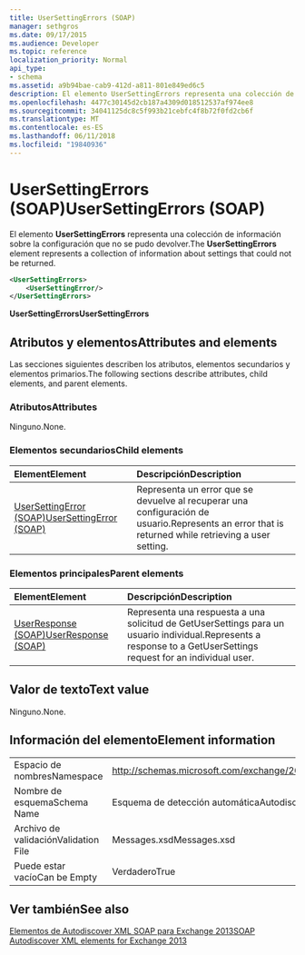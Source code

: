 ```yaml
---
title: UserSettingErrors (SOAP)
manager: sethgros
ms.date: 09/17/2015
ms.audience: Developer
ms.topic: reference
localization_priority: Normal
api_type:
- schema
ms.assetid: a9b94bae-cab9-412d-a811-801e849ed6c5
description: El elemento UserSettingErrors representa una colección de información sobre la configuración que no se pudo devolver.
ms.openlocfilehash: 4477c30145d2cb187a4309d018512537af974ee8
ms.sourcegitcommit: 34041125dc8c5f993b21cebfc4f8b72f0fd2cb6f
ms.translationtype: MT
ms.contentlocale: es-ES
ms.lasthandoff: 06/11/2018
ms.locfileid: "19840936"
---
```

# <a name="usersettingerrors-soap"></a><span data-ttu-id="da225-103">UserSettingErrors (SOAP)</span><span class="sxs-lookup"><span data-stu-id="da225-103">UserSettingErrors (SOAP)</span></span>

<span data-ttu-id="da225-104">El elemento **UserSettingErrors** representa una colección de información sobre la configuración que no se pudo devolver.</span><span class="sxs-lookup"><span data-stu-id="da225-104">The **UserSettingErrors** element represents a collection of information about settings that could not be returned.</span></span> 
  
```XML
<UserSettingErrors>
    <UserSettingError/>
</UserSettingErrors>
```

 <span data-ttu-id="da225-105">**UserSettingErrors**</span><span class="sxs-lookup"><span data-stu-id="da225-105">**UserSettingErrors**</span></span>
## <a name="attributes-and-elements"></a><span data-ttu-id="da225-106">Atributos y elementos</span><span class="sxs-lookup"><span data-stu-id="da225-106">Attributes and elements</span></span>

<span data-ttu-id="da225-107">Las secciones siguientes describen los atributos, elementos secundarios y elementos primarios.</span><span class="sxs-lookup"><span data-stu-id="da225-107">The following sections describe attributes, child elements, and parent elements.</span></span>
  
### <a name="attributes"></a><span data-ttu-id="da225-108">Atributos</span><span class="sxs-lookup"><span data-stu-id="da225-108">Attributes</span></span>

<span data-ttu-id="da225-109">Ninguno.</span><span class="sxs-lookup"><span data-stu-id="da225-109">None.</span></span>
  
### <a name="child-elements"></a><span data-ttu-id="da225-110">Elementos secundarios</span><span class="sxs-lookup"><span data-stu-id="da225-110">Child elements</span></span>

|<span data-ttu-id="da225-111">**Element**</span><span class="sxs-lookup"><span data-stu-id="da225-111">**Element**</span></span>|<span data-ttu-id="da225-112">**Descripción**</span><span class="sxs-lookup"><span data-stu-id="da225-112">**Description**</span></span>|
|:-----|:-----|
|[<span data-ttu-id="da225-113">UserSettingError (SOAP)</span><span class="sxs-lookup"><span data-stu-id="da225-113">UserSettingError (SOAP)</span></span>](usersettingerror-soap.md) <br/> |<span data-ttu-id="da225-114">Representa un error que se devuelve al recuperar una configuración de usuario.</span><span class="sxs-lookup"><span data-stu-id="da225-114">Represents an error that is returned while retrieving a user setting.</span></span>  <br/> |
   
### <a name="parent-elements"></a><span data-ttu-id="da225-115">Elementos principales</span><span class="sxs-lookup"><span data-stu-id="da225-115">Parent elements</span></span>

|<span data-ttu-id="da225-116">**Element**</span><span class="sxs-lookup"><span data-stu-id="da225-116">**Element**</span></span>|<span data-ttu-id="da225-117">**Descripción**</span><span class="sxs-lookup"><span data-stu-id="da225-117">**Description**</span></span>|
|:-----|:-----|
|[<span data-ttu-id="da225-118">UserResponse (SOAP)</span><span class="sxs-lookup"><span data-stu-id="da225-118">UserResponse (SOAP)</span></span>](userresponse-soap.md) <br/> |<span data-ttu-id="da225-119">Representa una respuesta a una solicitud de GetUserSettings para un usuario individual.</span><span class="sxs-lookup"><span data-stu-id="da225-119">Represents a response to a GetUserSettings request for an individual user.</span></span>  <br/> |
   
## <a name="text-value"></a><span data-ttu-id="da225-120">Valor de texto</span><span class="sxs-lookup"><span data-stu-id="da225-120">Text value</span></span>

<span data-ttu-id="da225-121">Ninguno.</span><span class="sxs-lookup"><span data-stu-id="da225-121">None.</span></span>
  
## <a name="element-information"></a><span data-ttu-id="da225-122">Información del elemento</span><span class="sxs-lookup"><span data-stu-id="da225-122">Element information</span></span>

|||
|:-----|:-----|
|<span data-ttu-id="da225-123">Espacio de nombres</span><span class="sxs-lookup"><span data-stu-id="da225-123">Namespace</span></span>  <br/> |http://schemas.microsoft.com/exchange/2010/Autodiscover  <br/> |
|<span data-ttu-id="da225-124">Nombre de esquema</span><span class="sxs-lookup"><span data-stu-id="da225-124">Schema Name</span></span>  <br/> |<span data-ttu-id="da225-125">Esquema de detección automática</span><span class="sxs-lookup"><span data-stu-id="da225-125">Autodiscover schema</span></span>  <br/> |
|<span data-ttu-id="da225-126">Archivo de validación</span><span class="sxs-lookup"><span data-stu-id="da225-126">Validation File</span></span>  <br/> |<span data-ttu-id="da225-127">Messages.xsd</span><span class="sxs-lookup"><span data-stu-id="da225-127">Messages.xsd</span></span>  <br/> |
|<span data-ttu-id="da225-128">Puede estar vacío</span><span class="sxs-lookup"><span data-stu-id="da225-128">Can be Empty</span></span>  <br/> |<span data-ttu-id="da225-129">Verdadero</span><span class="sxs-lookup"><span data-stu-id="da225-129">True</span></span>  <br/> |
   
## <a name="see-also"></a><span data-ttu-id="da225-130">Ver también</span><span class="sxs-lookup"><span data-stu-id="da225-130">See also</span></span>



[<span data-ttu-id="da225-131">Elementos de Autodiscover XML SOAP para Exchange 2013</span><span class="sxs-lookup"><span data-stu-id="da225-131">SOAP Autodiscover XML elements for Exchange 2013</span></span>](soap-autodiscover-xml-elements-for-exchange-2013.md)

